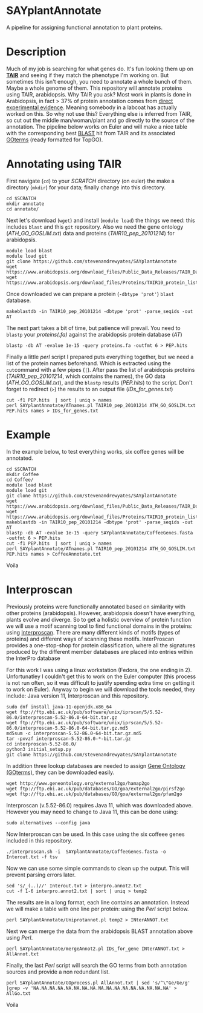 # SAYplantAnnotate

A pipeline for assigning functional annotation to plant proteins.

# Description
Much of my job is searching for what genes do. It's fun looking them up on [**TAIR**](https://www.arabidopsis.org/index.jsp) and seeing if they match the phenotype I'm working on. But sometimes this isn't enough, you need to annotate a whole bunch of them. Maybe a whole genome of them. This repository will annotate proteins using TAIR, arabidopsis. Why TAIR you ask? Most work in plants is done in Arabidopsis, in fact > 37% of protein annotation comes from [direct experimental evidence](https://www.arabidopsis.org/portals/genAnnotation/functional_annotation/go.jsp). Meaning somebody in a labcoat has actually worked on this. So why not use this? Everything else is inferred from TAIR, so cut out the middle man/woman/plant and go directly to the source of the annotation. The pipeline below works on Euler and will make a nice table with the corresponding best [BLAST](https://pubmed.ncbi.nlm.nih.gov/2231712/) hit from TAIR and its associated [GOterms](http://geneontology.org/docs/ontology-documentation/) (ready formatted for TopGO).

# Annotating using TAIR

First navigate (`cd`) to your *SCRATCH* directory (on euler) the make a directory (`mkdir`) for your data; finally change into this directory.
```
cd $SCRATCH
mkdir annotate
cd annotate/
```

Next let's download (`wget`) and install (`module load`) the things we need: this includes `blast` and this `git` repository. Also we need the gene ontology (*ATH_GO_GOSLIM.txt*) data and proteins (*TAIR10_pep_20101214*) for arabidopsis.

```
module load blast
module load git
git clone https://github.com/stevenandrewyates/SAYplantAnnotate
wget https://www.arabidopsis.org/download_files/Public_Data_Releases/TAIR_Data_20140630/ATH_GO_GOSLIM.txt
wget https://www.arabidopsis.org/download_files/Proteins/TAIR10_protein_lists/TAIR10_pep_20101214
```

Once downloaded we can prepare a protein (`-dbtype 'prot'`) `blast` database.

```
makeblastdb -in TAIR10_pep_20101214 -dbtype 'prot' -parse_seqids -out AT
```

The next part takes a bit of time, but patience will prevail. You need to `blastp` your *proteins(.fa)* against the arabidopsis protein database (*AT*) 

```
blastp -db AT -evalue 1e-15 -query proteins.fa -outfmt 6 > PEP.hits
```

Finally a little *perl* script I prepared puts everything together, but we need a list of the protein names beforehand. Which is extracted using the `cut`command with a few pipes (`|`). After pass the list of arabidopsis proteins (*TAIR10_pep_20101214*, which contains the names), the GO data (*ATH_GO_GOSLIM.txt*), and the `blastp` results (*PEP.hits*) to the script. Don't forget to redirect (`>`) the results to an output file (*IDs_for_genes.txt*)  

```
cut -f1 PEP.hits  | sort | uniq > names
perl SAYplantAnnotate/ATnames.pl TAIR10_pep_20101214 ATH_GO_GOSLIM.txt PEP.hits names > IDs_for_genes.txt
```

# Example

In the example below, to test everything works, six coffee genes will be annotated.

```
cd $SCRATCH
mkdir Coffee
cd Coffee/
module load blast
module load git
git clone https://github.com/stevenandrewyates/SAYplantAnnotate
wget https://www.arabidopsis.org/download_files/Public_Data_Releases/TAIR_Data_20140630/ATH_GO_GOSLIM.txt
wget https://www.arabidopsis.org/download_files/Proteins/TAIR10_protein_lists/TAIR10_pep_20101214
makeblastdb -in TAIR10_pep_20101214 -dbtype 'prot' -parse_seqids -out AT
blastp -db AT -evalue 1e-15 -query SAYplantAnnotate/CoffeeGenes.fasta -outfmt 6 > PEP.hits
cut -f1 PEP.hits  | sort | uniq > names
perl SAYplantAnnotate/ATnames.pl TAIR10_pep_20101214 ATH_GO_GOSLIM.txt PEP.hits names > CoffeeAnnotate.txt
```

Voila


# Interproscan

Previously proteins were functionally annotated based on similarity with other proteins (arabidopsis). However, arabidopsis doesn't have everything, plants evolve and diverge. So to get a holistic overview of protein function we will use a motif scanning tool to find functional domains in the proteins: using [Interproscan](https://www.ncbi.nlm.nih.gov/pmc/articles/PMC3998142/). There are many different kinds of motifs (types of proteins) and different ways of scanning these motifs. InterProscan provides a one-stop-shop for protein classification, where all the signatures produced by the different member databases are placed into entries within the InterPro database


For this work I was using a linux workstation (Fedora, the one ending in 2). Unfortunatley I couldn't get this to work on the Euler computer (this process is not run often, so it was difficult to justify spending extra time on getting it to work on Euler). Anyway to begin we will download the tools needed, they include: Java version 11, Interproscan and this repository.

```
sudo dnf install java-11-openjdk.x86_64
wget ftp://ftp.ebi.ac.uk/pub/software/unix/iprscan/5/5.52-86.0/interproscan-5.52-86.0-64-bit.tar.gz
wget ftp://ftp.ebi.ac.uk/pub/software/unix/iprscan/5/5.52-86.0/interproscan-5.52-86.0-64-bit.tar.gz.md5
md5sum -c interproscan-5.52-86.0-64-bit.tar.gz.md5
tar -pxvzf interproscan-5.52-86.0-*-bit.tar.gz
cd interproscan-5.52-86.0/
python3 initial_setup.py
git clone https://github.com/stevenandrewyates/SAYplantAnnotate
```

In addition three lookup databases are needed to assign [Gene Ontology (GOterms)](http://geneontology.org/docs/ontology-documentation/), they can be downloaded easily.
```
wget http://www.geneontology.org/external2go/hamap2go
wget ftp://ftp.ebi.ac.uk/pub/databases/GO/goa/external2go/pirsf2go
wget ftp://ftp.ebi.ac.uk/pub/databases/GO/goa/external2go/pfam2go
```

Interproscan (v.5.52-86.0) requires Java 11, which was downloaded above. However you may need to change to Java 11, this can be done using:
```
sudo alternatives --config java
```

Now Interproscan can be used. In this case using the six coffeee genes included in this repository.
```
./interproscan.sh -i  SAYplantAnnotate/CoffeeGenes.fasta -o Interout.txt -f tsv
```

Now we can use some simple commands to clean up the output. This will prevent parsing errors later.

```
sed 's/_(..)//' Interout.txt > interpro.annot2.txt
cut -f 1-6 interpro.annot2.txt | sort | uniq > temp2
```

The results are in a long format, each line contains an annotation. Instead we will make a table with one line per protein: using the *Perl* script below.

```
perl SAYplantAnnotate/Uniprotannot.pl temp2 > INterANNOT.txt
```

Next we can merge the data from the arabidopsis BLAST annotation above using *Perl*.

```
perl SAYplantAnnotate/mergeAnnot2.pl IDs_for_gene INterANNOT.txt > AllAnnot.txt
```

Finally, the last *Perl* script will search the GO terms from both annotation sources and provide a non redundant list.
```
perl SAYplantAnnotate/GOprocess.pl AllAnnot.txt | sed 's/^\"Ge/Ge/g' |grep -v 'NA.NA.NA.NA.NA.NA.NA.NA.NA.NA.NA.NA.NA.NA.NA.NA.NA' > AllGo.txt 
```
Voila


